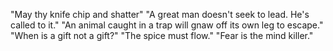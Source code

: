 "May thy knife chip and shatter"
"A great man doesn't seek to lead. He's called to it."
"An animal caught in a trap will gnaw off its own leg to escape."
"When is a gift not a gift?"
"The spice must flow."
"Fear is the mind killer."
